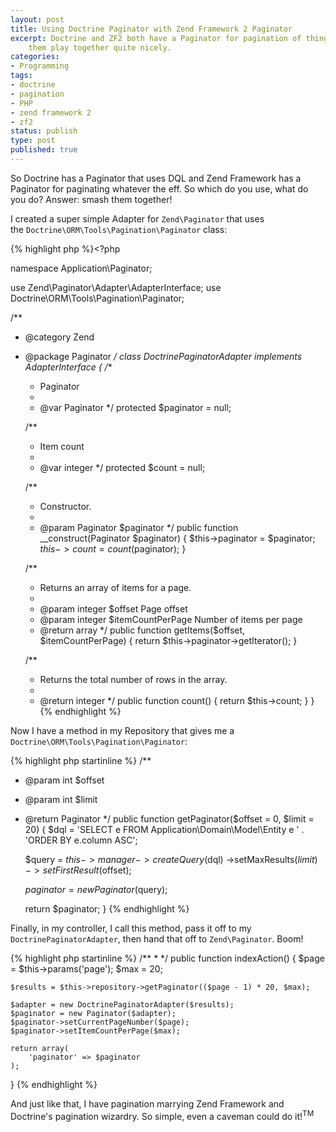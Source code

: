 ```yaml
---
layout: post
title: Using Doctrine Paginator with Zend Framework 2 Paginator
excerpt: Doctrine and ZF2 both have a Paginator for pagination of things. Wrapping Doctrine's with a ZF adapter makes
    them play together quite nicely.
categories:
- Programming
tags:
- doctrine
- pagination
- PHP
- zend framework 2
- zf2
status: publish
type: post
published: true
---
```

So Doctrine has a Paginator that uses DQL and Zend Framework has a Paginator for paginating whatever the eff. So
which do you use, what do you do? Answer: smash them together!

I created a super simple Adapter for `Zend\Paginator` that uses the `Doctrine\ORM\Tools\Pagination\Paginator` class:

{% highlight php %}<?php

namespace Application\Paginator;

use Zend\Paginator\Adapter\AdapterInterface;
use Doctrine\ORM\Tools\Pagination\Paginator;

/**
 * @category   Zend
 * @package    Paginator
 */
class DoctrinePaginatorAdapter implements AdapterInterface
{
    /**
     * Paginator
     *
     * @var Paginator
     */
    protected $paginator = null;

    /**
     * Item count
     *
     * @var integer
     */
    protected $count = null;

    /**
     * Constructor.
     *
     * @param Paginator $paginator
     */
    public function __construct(Paginator $paginator)
    {
        $this->paginator = $paginator;
        $this->count = count($paginator);
    }

    /**
     * Returns an array of items for a page.
     *
     * @param  integer $offset Page offset
     * @param  integer $itemCountPerPage Number of items per page
     * @return array
     */
    public function getItems($offset, $itemCountPerPage)
    {
        return $this->paginator->getIterator();
    }

    /**
     * Returns the total number of rows in the array.
     *
     * @return integer
     */
    public function count()
    {
        return $this->count;
    }
} 
{% endhighlight %}

Now I have a method in my Repository that gives me a `Doctrine\ORM\Tools\Pagination\Paginator`:

{% highlight php startinline %}
/**
 * @param int $offset
 * @param int $limit
 * @return Paginator
 */
public function getPaginator($offset = 0, $limit = 20)
{
    $dql = 'SELECT e FROM Application\\Domain\\Model\\Entity e ' .
        'ORDER BY e.column ASC';

    $query = $this->manager->createQuery($dql)
        ->setMaxResults($limit)
        ->setFirstResult($offset);

    $paginator = new Paginator($query);

    return $paginator;
}
{% endhighlight %}

Finally, in my controller, I call this method, pass it off to my `DoctrinePaginatorAdapter`, then hand that off
to `Zend\Paginator`. Boom!

{% highlight php startinline %}
/**
 *
 */
public function indexAction()
{
    $page = $this->params('page');
    $max = 20;

    $results = $this->repository->getPaginator(($page - 1) * 20, $max);

    $adapter = new DoctrinePaginatorAdapter($results);
    $paginator = new Paginator($adapter);
    $paginator->setCurrentPageNumber($page);
    $paginator->setItemCountPerPage($max);

    return array(
        'paginator' => $paginator
    );
}
{% endhighlight %}

And just like that, I have pagination marrying Zend Framework and Doctrine's pagination wizardry. So simple,
even a caveman could do it!<sup>TM</sup>
